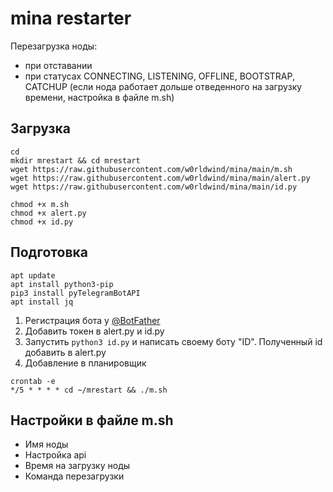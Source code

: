 # mina restarter

Перезагрузка ноды:
* при отставании
* при статусах CONNECTING, LISTENING, OFFLINE, BOOTSTRAP, CATCHUP (если нода работает дольше отведенного на загрузку времени, настройка в файле m.sh)


Загрузка
---
```
cd
mkdir mrestart && cd mrestart
wget https://raw.githubusercontent.com/w0rldwind/mina/main/m.sh
wget https://raw.githubusercontent.com/w0rldwind/mina/main/alert.py
wget https://raw.githubusercontent.com/w0rldwind/mina/main/id.py

chmod +x m.sh
chmod +x alert.py
chmod +x id.py
```

Подготовка
---
```
apt update
apt install python3-pip
pip3 install pyTelegramBotAPI
apt install jq
```

1. Регистрация бота у [@BotFather](https://t.me/BotFather)
2. Добавить токен в alert.py и id.py
3. Запустить `python3 id.py` и написать своему боту "ID". Полученный id добавить в alert.py
4. Добавление в планировщик
```
crontab -e
*/5 * * * * cd ~/mrestart && ./m.sh
```

Настройки в файле m.sh
---

* Имя ноды
* Настройка api
* Время на загрузку ноды
* Команда перезагрузки

